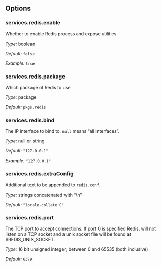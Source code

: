 [comment]: # (Do not edit this file as it is autogenerated. Go to docs/individual-docs if you want to make edits.)


[comment]: # (Please add your documentation on top of this line)

## Options

### services\.redis\.enable



Whether to enable Redis process and expose utilities\.



*Type:*
boolean



*Default:*
` false `



*Example:*
` true `



### services\.redis\.package



Which package of Redis to use



*Type:*
package



*Default:*
` pkgs.redis `



### services\.redis\.bind

The IP interface to bind to\.
` null ` means “all interfaces”\.



*Type:*
null or string



*Default:*
` "127.0.0.1" `



*Example:*
` "127.0.0.1" `



### services\.redis\.extraConfig



Additional text to be appended to ` redis.conf `\.



*Type:*
strings concatenated with “\\n”



*Default:*
` "locale-collate C" `



### services\.redis\.port



The TCP port to accept connections\.
If port 0 is specified Redis, will not listen on a TCP socket and a unix socket file will be found at $REDIS_UNIX_SOCKET\.



*Type:*
16 bit unsigned integer; between 0 and 65535 (both inclusive)



*Default:*
` 6379 `
